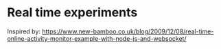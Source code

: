 # Real time experiments

Inspired by:
https://www.new-bamboo.co.uk/blog/2009/12/08/real-time-online-activity-monitor-example-with-node-js-and-websocket/